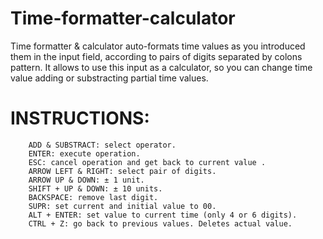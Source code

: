 # Time-formatter-calculator
Time formatter & calculator auto-formats time values as you introduced them in the input field, according to pairs of digits separated by colons pattern. It allows to use this input as a calculator, so you can change time value adding or substracting partial time values.

# INSTRUCTIONS:
        ADD & SUBSTRACT: select operator.
        ENTER: execute operation.
        ESC: cancel operation and get back to current value .
        ARROW LEFT & RIGHT: select pair of digits.
        ARROW UP & DOWN: ± 1 unit.
        SHIFT + UP & DOWN: ± 10 units.
        BACKSPACE: remove last digit.
        SUPR: set current and initial value to 00.
        ALT + ENTER: set value to current time (only 4 or 6 digits).
        CTRL + Z: go back to previous values. Deletes actual value.
